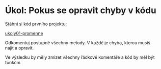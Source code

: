# Úkol: Pokus se opravit chyby v kódu

Stáhni si kód prvního projektu:

 [ukoly01-promenne]()

Odkomentuj postupně všechny metody. V&nbsp;každé je chyba, kterou musíš najít a&nbsp;opravit.

Ve výsledku by měly zmizet všechny řádkové komentáře a&nbsp;kód by měl být funkční.